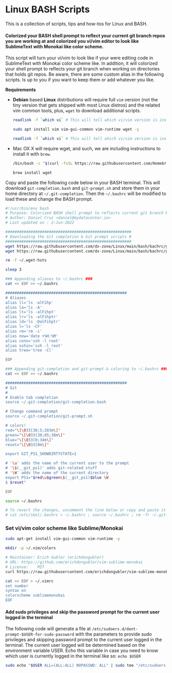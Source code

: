 # Linux BASH Scripts



This is a collection of scripts, tips and how-tos for Linux and BASH.



#### Colorized your BASH shell prompt to reflect your current git branch repos you are working at and colorized you vi/vim editor to look like SublimeText with Monokai like color scheme.


This script will turn your vi/vim to look like if your were editing code in SublimeText with Monokai color scheme like. In addition, it will colorized your shell prompt to reflects your git branch when working on directories that holds git repos. Be aware, there are some custom alias in the following scripts. Is up to you if you want to keep them or add whatever you like.



**Requirements**

* **Debian** based **Linux** distributions will require full `vim` version (not the tiny version that gets shipped with most Linux distros) and the related vim common tools, plus, `wget` to download additional scripts.

  ```bash
  readlink -f `which vi` # This will tell which vi/vim version is installed, it should be vim.tiny in most cases.
  
  sudo apt install vim vim-gui-common vim-runtime wget -y
  
  readlink -f `which vi` # This will tell which vi/vim version is installed, it should be vim.basic after installing vi/vim full version
  ```

* Mac OX X will require wget, and such, we are including instructions to install it with `brew`.

  ```bash
  /bin/bash -c "$(curl -fsSL https://raw.githubusercontent.com/Homebrew/install/HEAD/install.sh)"
  
  brew install wget
  ```

  

Copy and paste the following code below in your BASH terminal. This will download `git-completion.bash` and `git-prompt.sh` and store them in your home directory at `~/.git-completion`. Then the `~/.bashrc` will be modified to load these and change the BASH prompt.



```bash
#!/usr/bin/env bash
# Purpose: Colorized BASH shell prompt to reflects current git branch being worked at and colorized vi/vim to look like SublimeText with Monokai color scheme.
# Author: Daniel Cruz <daniel@mydatacenter.io>
# Last updated on : 2-Jun-2022

#######################################################
# Downloading the Git completion & Git prompt scripts #
#######################################################
wget https://raw.githubusercontent.com/dx-zone/Linux/main/bash/bachrc/git-prompt.sh -P ~/.git-completion
wget https://raw.githubusercontent.com/dx-zone/Linux/main/bash/bachrc/git-completion.bash -P ~/.git-completion

rm -f ~/.wget-hsts

sleep 3

### Appending aliases to ~/.bashrc ###
cat << EOF >> ~/.bashrc

#####################################################
# Aliases
alias ll='ls -alFihp'
alias la='ls -A'
alias lt='ls -alFihpt'
alias lr='ls -alFihptr'
alias ld='ls -DalFihptr'
alias l='ls -CF'
alias rm='rm -i'
alias now='date +%H:%M'
alias conn='ssh -l root'
alias sshin='ssh -l root'
alias tree='tree -Cl'

EOF

### Appending git-completion and git-prompt & coloring to ~/.bashrc ###
cat << EOF >> ~/.bashrc

#####################################################
# Git
#
# Enable tab completion
source ~/.git-completion/git-completion.bash

# Change command prompt
source ~/.git-completion/git-prompt.sh

# colors!
red="\[\033[38;5;203m\]"
green="\[\033[38;05;38m\]"
blue="\[\033[0;34m\]"
reset="\[\033[0m\]"

export GIT_PS1_SHOWDIRTYSTATE=1

# '\u' adds the name of the current user to the prompt
# '\$(__git_ps1)' adds git-related stuff
# '\W' adds the name of the current directory
export PS1="$red\u$green\$(__git_ps1)$blue \W
$ $reset"

EOF

source ~/.bashrc

# To revert the changes, uncomment the line below or copy and paste it in your terminal without the # symbol
# cat /etc/skel/.bashrc > ~/.bashrc ; source ~/.bashrc ; rm -fr ~/.git-completion

```



### Set vi/vim color scheme like Sublime/Monokai

```bash
sudo apt-get install vim-gui-common vim-runtime -y

mkdir -p ~/.vim/colors

# Maintainer: Erich Gubler (erichdongubler)
# URL: https://github.com/erichdongubler/vim-sublime-monokai
# License:    MIT
curl https://raw.githubusercontent.com/erichdongubler/vim-sublime-monokai/master/colors/sublimemonokai.vim -o ~/.vim/colors/sublimemonokai.vim

cat << EOF > ~/.vimrc
set number
syntax on
colorscheme sublimemonokai
EOF 
```



#### Add sudo privileges and skip the password prompt for the current user logged in the terminal

The following code will generate a file at `/etc/sudoers.d/dont-prompt-$USER-for-sudo-password` with the parameters to provide sudo privileges and skipping password prompt to the current user logged in the terminal.  The current user logged will be determined based on the environment variable USER. Echo this variable in case you need to know which user is currently logged in the terminal like so: `echo $USER`

```bash
sudo echo "$USER ALL=(ALL:ALL) NOPASSWD: ALL" | sudo tee "/etc/sudoers.d/dont-prompt-$USER-for-sudo-password"
```



